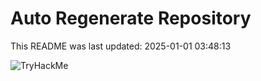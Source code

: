 # Auto Regenerate Repository

This README was last updated: 2025-01-01 03:48:13

 ![TryHackMe](https://tryhackme.com/badge/533634)